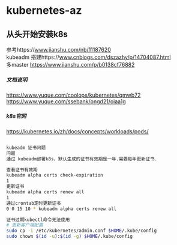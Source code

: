 # kubernetes-az
## 从头开始安装k8s
参考https://www.jianshu.com/nb/11187620<br/>
kubeadm 搭建https://www.cnblogs.com/dszazhy/p/14704087.html<br/>
多master https://www.jianshu.com/p/b0138cf76882<br/>
##### 文档说明
https://www.yuque.com/coolops/kubernetes/qmwb72 <br/>
https://www.yuque.com/ssebank/ongd21/oiaa1g <br/>
##### k8s官网
https://kubernetes.io/zh/docs/concepts/workloads/pods/

```bash

kubeadm 证书问题
问题
通过 kubeadm部署k8s，默认生成的证书有效期是一年.需要每年更新证书.

查看证书有效期
kubeadm alpha certs check-expiration
1
更新证书
kubeadm alpha certs renew all
1
通过crontab定时更新证书
0 0 15 10 * kubeadm alpha certs renew all

证书过期kubectl命令无法使用
# 更新客户端配置
sudo cp -i /etc/kubernetes/admin.conf $HOME/.kube/config
sudo chown $(id -u):$(id -g) $HOME/.kube/config
```
